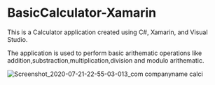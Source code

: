 # BasicCalculator-Xamarin
This is a Calculator application created using C#, Xamarin, and Visual Studio.

The application is used to perform basic arithematic operations like addition,substraction,multiplication,division and modulo arithematic.


![Screenshot_2020-07-21-22-55-03-013_com companyname calci](https://user-images.githubusercontent.com/62882541/88821240-0aa9c880-d1e0-11ea-9177-78d301f1a36d.jpg)


